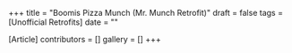 +++
title = "Boomis Pizza Munch (Mr. Munch Retrofit)"
draft = false
tags = [Unofficial Retrofits]
date = ""

[Article]
contributors = []
gallery = []
+++